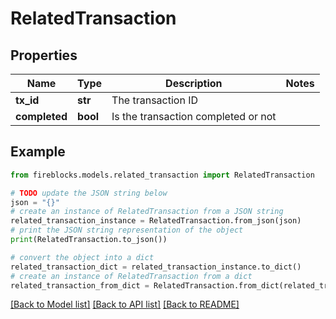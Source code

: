 # RelatedTransaction


## Properties

Name | Type | Description | Notes
------------ | ------------- | ------------- | -------------
**tx_id** | **str** | The transaction ID | 
**completed** | **bool** | Is the transaction completed or not | 

## Example

```python
from fireblocks.models.related_transaction import RelatedTransaction

# TODO update the JSON string below
json = "{}"
# create an instance of RelatedTransaction from a JSON string
related_transaction_instance = RelatedTransaction.from_json(json)
# print the JSON string representation of the object
print(RelatedTransaction.to_json())

# convert the object into a dict
related_transaction_dict = related_transaction_instance.to_dict()
# create an instance of RelatedTransaction from a dict
related_transaction_from_dict = RelatedTransaction.from_dict(related_transaction_dict)
```
[[Back to Model list]](../README.md#documentation-for-models) [[Back to API list]](../README.md#documentation-for-api-endpoints) [[Back to README]](../README.md)


